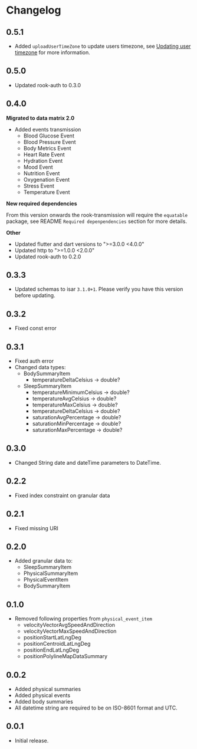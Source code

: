 # Changelog

## 0.5.1

* Added `uploadUserTimeZone` to update users timezone, see [Updating user timezone](README.md#updating-user-timezone) for more information.

## 0.5.0

* Updated rook-auth to 0.3.0

## 0.4.0

**Migrated to data matrix 2.0**

* Added events transmission
    * Blood Glucose Event
    * Blood Pressure Event
    * Body Metrics Event
    * Heart Rate Event
    * Hydration Event
    * Mood Event
    * Nutrition Event
    * Oxygenation Event
    * Stress Event
    * Temperature Event

**New required dependencies**

From this version onwards the rook-transmission will require the `equatable` package, see
README `Required depenpendencies` section for more details.

**Other**

* Updated flutter and dart versions to ">=3.0.0 <4.0.0"
* Updated http to ">=1.0.0 <2.0.0"
* Updated rook-auth to 0.2.0

## 0.3.3

* Updated schemas to isar `3.1.0+1`. Please verify you have this version before updating.

## 0.3.2

* Fixed const error

## 0.3.1

* Fixed auth error
* Changed data types:
    * BodySummaryItem
        * temperatureDeltaCelsius → double?
    * SleepSummaryItem
        * temperatureMinimumCelsius → double?
        * temperatureAvgCelsius → double?
        * temperatureMaxCelsius → double?
        * temperatureDeltaCelsius → double?
        * saturationAvgPercentage → double?
        * saturationMinPercentage → double?
        * saturationMaxPercentage → double?

## 0.3.0

* Changed String date and dateTime parameters to DateTime.

## 0.2.2

* Fixed index constraint on granular data

## 0.2.1

* Fixed missing URI

## 0.2.0

* Added granular data to:
    * SleepSummaryItem
    * PhysicalSummaryItem
    * PhysicalEventItem
    * BodySummaryItem

## 0.1.0

* Removed following properties from `physical_event_item`
    * velocityVectorAvgSpeedAndDirection
    * velocityVectorMaxSpeedAndDirection
    * positionStartLatLngDeg
    * positionCentroidLatLngDeg
    * positionEndLatLngDeg
    * positionPolylineMapDataSummary

## 0.0.2

* Added physical summaries
* Added physical events
* Added body summaries
* All datetime string are required to be on ISO-8601 format and UTC.

## 0.0.1

* Initial release.
